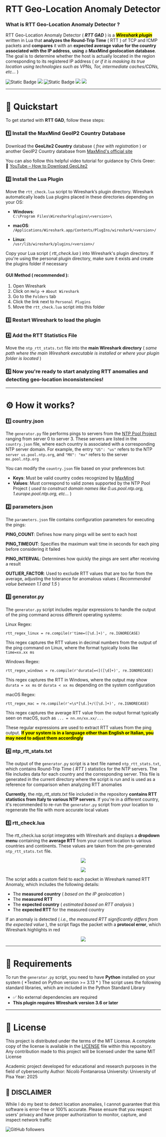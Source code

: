 # RTT Geo-Location Anomaly Detector

### What is RTT Geo-Location Anomaly Detector ?

RTT Geo-Location Anomaly Detector ( ***RTT GAD*** ) is a <mark>***Wireshark plugin***</mark> written in Lua that **analyzes the Round-Trip Time** ( RTT ) of TCP and ICMP packets and **compares** it with an **expected average value for the country associated with the IP address**, **using** a **MaxMind geolocation database**. The goal is to determine whether the host is actually located in the region corresponding to its registered IP address ( *or if it is masking its true location using technologies such as VPNs, Tor, intermediate caches/CDNs, etc...* )

![Static Badge](https://img.shields.io/badge/python-%20%3E%203.13-green?style=flat&labelColor=red&color=greed)
<a href="https://www.wireshark.org/"><img src="https://img.shields.io/badge/Wireshark-%20%3E%203.6-%234285F4?labelColor=blue)"></a>
![Static Badge](https://img.shields.io/badge/license-MIT-blue)
<a href="https://www.maxmind.com/en/geoip-databases"><img src="[https://img.shields.io/github/v/release/xnbox/DeepfakeHTTP?style=flat-square&color=28A745](https://img.shields.io/badge/MaxMind-Database-%237DCDA3?labelColor=%23FFA200)"></a>
<a href="https://github.com/Nicofontanarosa"><img src="https://img.shields.io/badge/powered_by-Nicofontanarosa-blueviolet"></a>

---

# 🤸 Quickstart

To get started with **RTT GAD**, follow these steps:

### 1️⃣ Install the MaxMind GeoIP2 Country Database

Download the **GeoLite2 Country** database ( *free with registration* ) or another GeoIP2 Country database from [MaxMind's official site](https://www.maxmind.com/en/geoip-databases)

You can also follow this helpful video tutorial for guidance by Chris Greer:   
🔗 [YouTube – How to Download GeoLite2](https://www.youtube.com/watch?v=IlVppluWTHw)

### 2️⃣ Install the Lua Plugin

Move the `rtt_check.lua` script to Wireshark’s plugin directory. Wireshark automatically loads Lua plugins placed in these directories depending on your OS:

- **Windows**:  
  `C:\Program Files\Wireshark\plugins\<version>\`
  
- **macOS**:  
  `/Applications/Wireshark.app/Contents/PlugIns/wireshark/<version>/`
  
- **Linux**:  
  `/usr/lib/wireshark/plugins/<version>/`

Copy your Lua script ( *rtt_check.lua* ) into Wireshark's plugin directory. If you're using the personal plugin directory, make sure it exists and create the plugins folder if necessary

#### GUI Method ( recommended ):

1. Open Wireshark
2. Click on `Help` → `About Wireshark`
3. Go to the `Folders` tab
4. Click the link next to `Personal Plugins`
5. Move the `rtt_check.lua` script into this folder

### 3️⃣ Restart Wireshark to load the plugin

### 4️⃣ Add the RTT Statistics File

Move the `ntp_rtt_stats.txt` file into the **main Wireshark directory** ( *same path where the main Wireshark executable is installed or where your plugin folder is located* )

### 5️⃣ Now you're ready to start analyzing RTT anomalies and detecting geo-location inconsistencies!

---

# ⚙️ How it works?

### 1️⃣ country.json

The `generator.py` file performs pings to servers from the [NTP Pool Project](https://www.ntppool.org/en/) ranging from server 0 to server 3. These servers are listed in the `country.json` file, where each country is associated with a corresponding NTP server domain. For example, the entry `"US": "us"` refers to the NTP `server us.pool.ntp.org`, and `"MX": "mx"` refers to the server `mx.pool.ntp.org`

You can modify the `country.json` file based on your preferences but:

- **Keys**: Must be valid country codes recognized by [MaxMind](https://www.maxmind.com/download/geoip/misc/region_codes.csv)
- **Values**: Must correspond to valid zones supported by the NTP Pool Project ( *used to construct domain names like 0.us.pool.ntp.org, 1.europe.pool.ntp.org, etc...* )

### 2️⃣ parameters.json

The `parameters.json` file contains configuration parameters for executing the pings:

**PING_COUNT**: Defines how many pings will be sent to each host

**PING_TIMEOUT**: Specifies the maximum wait time in seconds for each ping before considering it failed

**PING_INTERVAL**: Determines how quickly the pings are sent after receiving a result

**OUTLIER_FACTOR**: Used to exclude RTT values that are too far from the average, adjusting the tolerance for anomalous values ( *Recommended value between 1.1 and 1.5* )

### 3️⃣ generator.py

The `generator.py` script includes regular expressions to handle the output of the ping command across different operating systems:

Linux Regex:
```
rtt_regex_linux = re.compile(r'time=([\d.]+)', re.IGNORECASE)
```
This regex captures the RTT values in decimal numbers from the output of the ping command on Linux, where the format typically looks like `time=xx.xx ms`

Windows Regex:
```
rtt_regex_windows = re.compile(r'durata[=<]([\d]+)', re.IGNORECASE)
```
This regex captures the RTT in Windows, where the output may show `durata = xx ms` or `durata < xx ms` depending on the system configuration

macOS Regex:
```
rtt_regex_mac = re.compile(r'=\s*[\d.]+/([\d.]+)', re.IGNORECASE)
```
This regex captures the average RTT value from the output format typically seen on macOS, such as `... = nn.nn/xx.xx/...`

These regular expressions are used to extract RTT values from the ping output. <mark>**If your system is in a language other than English or Italian, you may need to adjust them accordingly**</mark>

### 4️⃣ ntp_rtt_stats.txt

The output of the `generator.py` script is a text file named `ntp_rtt_stats.txt`, which contains Round-Trip Time ( *RTT* ) statistics for the NTP servers. The file includes data for each country and the corresponding server. This file is generated in the current directory where the script is run and is used as a reference for comparison when analyzing RTT anomalies

**Currently**, the *ntp_rtt_stats.txt* file included in the repository **contains RTT statistics from Italy to various NTP servers**. If you're in a different country, it's recommended to re-run the `generator.py` script from your location to regenerate the file with more accurate local values

### 5️⃣ rtt_check.lua

The rtt_check.lua script integrates with Wireshark and displays a **dropdown menu** containing the **average RTT** from your current location to various countries and continents. These values are taken from the pre-generated `ntp_rtt_stats.txt` file.

<p align="center"><img src="img/img1.png" /></p>
<p align="center"><img src="img/img2.png" /></p>

The script adds a custom field to each packet in Wireshark named RTT Anomaly, which includes the following details:

- The **measured country** ( *based on the IP geolocation* )
- The **measured RTT**
- The **expected country** ( *estimated based on RTT analysis* )
- The **expected RTT** for the measured country

If an anomaly is detected ( *i.e., the measured RTT significantly differs from the expected value* ), the script flags the packet with a **protocol error**, which Wireshark highlights in red

<p align="center"><img src="img/img3.png" /></p>

---

# 📌 Requirements

To run the `generator.py` script, you need to have **Python** installed on your system ( *Tested on Python version >= 3.13 * )
The script uses the following standard libraries, which are included in the Python Standard Library

- ✅ No external dependencies are required
- **This plugin requires Wireshark version 3.6 or later**

---

# 📄 License

This project is distributed under the terms of the MIT License. A complete copy of the license is available in the [LICENSE](LICENSE) file within this repository. Any contribution made to this project will be licensed under the same MIT License

Academic project developed for educational and research purposes in the field of cybersecurity
Author: Nicolò Fontanarosa
University: University of Pisa
Year: 2025

## 🙌 DISCLAIMER

While I do my best to detect location anomalies, I cannot guarantee that this software is error-free or 100% accurate. Please ensure that you respect users' privacy and have proper authorization to monitor, capture, and inspect network traffic

![GitHub followers](https://img.shields.io/github/followers/Nicofontanarosa?style=social)

